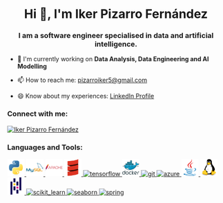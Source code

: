 <h1 align="center">Hi 👋, I'm Iker Pizarro Fernández</h1>
<h3 align="center">I am a software engineer specialised in data and artificial intelligence.</h3>

- 🚀 I'm currently working on **Data Analysis, Data Engineering and AI Modelling**

- 📫 How to reach me: [pizarroiker5@gmail.com](mailto:pizarroiker5@gmail.com)

- 😄 Know about my experiences: [LinkedIn Profile](https://www.linkedin.com/in/iker-pizarro/)

<h3 align="left">Connect with me:</h3>
<p align="left">
<a href="https://www.linkedin.com/in/iker-pizarro/" target="blank">
  <img align="center" src="https://raw.githubusercontent.com/rahuldkjain/github-profile-readme-generator/master/src/images/icons/Social/linked-in-alt.svg" alt="Iker Pizarro Fernández" height="30" width="40" />
</a>
</p>

<h3 align="left">Languages and Tools:</h3>
<p align="left"> 
<a href="https://www.python.org" target="_blank" rel="noreferrer"> 
  <img src="https://raw.githubusercontent.com/devicons/devicon/master/icons/python/python-original.svg" alt="python" width="40" height="40"/> 
</a>
<a href="https://www.mysql.com/" target="_blank" rel="noreferrer"> 
  <img src="https://raw.githubusercontent.com/devicons/devicon/master/icons/mysql/mysql-original-wordmark.svg" alt="mysql" width="40" height="40"/> 
</a>
<a href="https://spark.apache.org/" target="_blank" rel="noreferrer">
  <img src="https://raw.githubusercontent.com/devicons/devicon/master/icons/apache/apache-original-wordmark.svg" alt="spark" width="40" height="40"/>
</a>
<a href="https://www.scala-lang.org" target="_blank" rel="noreferrer"> 
  <img src="https://raw.githubusercontent.com/devicons/devicon/master/icons/scala/scala-original.svg" alt="scala" width="40" height="40"/> 
</a>
<a href="https://www.tensorflow.org" target="_blank" rel="noreferrer"> 
  <img src="https://www.vectorlogo.zone/logos/tensorflow/tensorflow-icon.svg" alt="tensorflow" width="40" height="40"/> 
</a> 
<a href="https://www.docker.com/" target="_blank" rel="noreferrer"> 
  <img src="https://raw.githubusercontent.com/devicons/devicon/master/icons/docker/docker-original-wordmark.svg" alt="docker" width="40" height="40"/> 
</a>
<a href="https://git-scm.com/" target="_blank" rel="noreferrer"> 
  <img src="https://www.vectorlogo.zone/logos/git-scm/git-scm-icon.svg" alt="git" width="40" height="40"/> 
</a>
<a href="https://azure.microsoft.com/en-in/" target="_blank" rel="noreferrer"> 
  <img src="https://www.vectorlogo.zone/logos/microsoft_azure/microsoft_azure-icon.svg" alt="azure" width="40" height="40"/> 
</a>  
<a href="https://www.java.com" target="_blank" rel="noreferrer"> 
  <img src="https://raw.githubusercontent.com/devicons/devicon/master/icons/java/java-original.svg" alt="java" width="40" height="40"/> 
</a>  
<a href="https://www.linux.org/" target="_blank" rel="noreferrer"> 
  <img src="https://raw.githubusercontent.com/devicons/devicon/master/icons/linux/linux-original.svg" alt="linux" width="40" height="40"/> 
</a> 
<a href="https://pandas.pydata.org/" target="_blank" rel="noreferrer"> 
  <img src="https://raw.githubusercontent.com/devicons/devicon/2ae2a900d2f041da66e950e4d48052658d850630/icons/pandas/pandas-original.svg" alt="pandas" width="40" height="40"/> 
</a> 
<a href="https://scikit-learn.org/" target="_blank" rel="noreferrer"> 
  <img src="https://upload.wikimedia.org/wikipedia/commons/0/05/Scikit_learn_logo_small.svg" alt="scikit_learn" width="40" height="40"/> 
</a> 
<a href="https://seaborn.pydata.org/" target="_blank" rel="noreferrer"> 
  <img src="https://seaborn.pydata.org/_images/logo-mark-lightbg.svg" alt="seaborn" width="40" height="40"/> 
</a> 
<a href="https://spring.io/" target="_blank" rel="noreferrer"> 
  <img src="https://www.vectorlogo.zone/logos/springio/springio-icon.svg" alt="spring" width="40" height="40"/> 
</a> 
</p>
